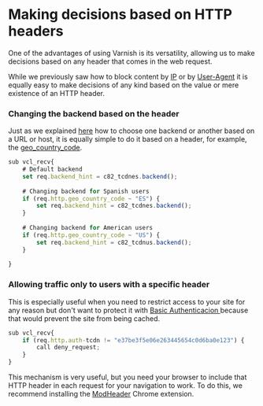 # Making decisions based on HTTP headers

One of the advantages of using Varnish is its versatility, allowing us to make decisions based on any header that comes in the web request.

While we previously saw how to block content by [IP](../security/block-by-ip-address.md) or by [User-Agent](../security/block-by-ua.md) it is equally easy to make decisions of any kind based on the value or mere existence of an HTTP header.

### Changing the backend based on the header

Just as we explained [here](enrutando-el-trafico-a-distintos-backend.md) how to choose one backend or another based on a URL or host, it is equally simple to do it based on a header, for example, the [geo\_country\_code](../getting-started/faq/features/geolocalizacion-y-geobloqueo.md).

```javascript
sub vcl_recv{
    # Default backend
    set req.backend_hint = c82_tcdnes.backend();
    
    # Changing backend for Spanish users
    if (req.http.geo_country_code ~ "ES") { 
        set req.backend_hint = c82_tcdnes.backend();
    }
    
    # Changing backend for American users
    if (req.http.geo_country_code ~ "US") { 
        set req.backend_hint = c82_tcdnus.backend();
    }
    
}
```

### Allowing traffic only to users with a specific header

This is especially useful when you need to restrict access to your site for any reason but don't want to protect it with [Basic Authenticacion ](../getting-started/faq/cosas-a-tener-en-cuenta.md)because that would prevent the site from being cached.

```javascript
sub vcl_recv{
    if (req.http.auth-tcdn != "e37be3f5e06e263445654c0d6ba0e123") {
        call deny_request;
    }
}
```

This mechanism is very useful, but you need your browser to include that HTTP header in each request for your navigation to work. To do this, we recommend installing the [ModHeader](https://chrome.google.com/webstore/detail/modheader/idgpnmonknjnojddfkpgkljpfnnfcklj?hl=en) Chrome extension.

